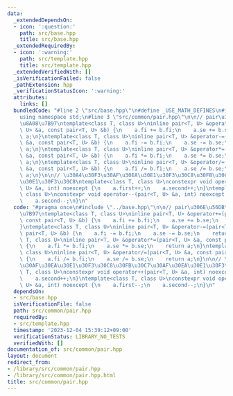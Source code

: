 ```yaml
---
data:
  _extendedDependsOn:
  - icon: ':question:'
    path: src/base.hpp
    title: src/base.hpp
  _extendedRequiredBy:
  - icon: ':warning:'
    path: src/template.hpp
    title: src/template.hpp
  _extendedVerifiedWith: []
  _isVerificationFailed: false
  _pathExtension: hpp
  _verificationStatusIcon: ':warning:'
  attributes:
    links: []
  bundledCode: "#line 2 \"src/base.hpp\"\n#define _USE_MATH_DEFINES\n#include <bits/stdc++.h>\n\
    using namespace std;\n#line 3 \"src/common/pair.hpp\"\n\n// pair\u306E\u56DB\u5247\
    \u8A08\u7B97\ntemplate<class T, class U>\ninline pair<T, U> &operator+=(pair<T,\
    \ U> &a, const pair<T, U> &b) {\n    a.fi += b.fi;\n    a.se += b.se;\n    return\
    \ a;\n}\ntemplate<class T, class U>\ninline pair<T, U> &operator-=(pair<T, U>\
    \ &a, const pair<T, U> &b) {\n    a.fi -= b.fi;\n    a.se -= b.se;\n    return\
    \ a;\n}\ntemplate<class T, class U>\ninline pair<T, U> &operator*=(pair<T, U>\
    \ &a, const pair<T, U> &b) {\n    a.fi *= b.fi;\n    a.se *= b.se;\n    return\
    \ a;\n}\ntemplate<class T, class U>\ninline pair<T, U> &operator/=(pair<T, U>\
    \ &a, const pair<T, U> &b) {\n    a.fi /= b.fi;\n    a.se /= b.se;\n    return\
    \ a;\n}\n\n// \u30A4\u30F3\u30AF\u30EA\u30E1\u30F3\u30C8\u30FB\u30C7\u30AF\u30EA\
    \u30E1\u30F3\u30C8\ntemplate<class T, class U>\nconstexpr void operator++(pair<T,\
    \ U> &a, int) noexcept {\n    a.first++;\n    a.second++;\n}\ntemplate<class T,\
    \ class U>\nconstexpr void operator--(pair<T, U> &a, int) noexcept {\n    a.first--;\n\
    \    a.second--;\n}\n"
  code: "#pragma once\n#include \"../base.hpp\"\n\n// pair\u306E\u56DB\u5247\u8A08\
    \u7B97\ntemplate<class T, class U>\ninline pair<T, U> &operator+=(pair<T, U> &a,\
    \ const pair<T, U> &b) {\n    a.fi += b.fi;\n    a.se += b.se;\n    return a;\n\
    }\ntemplate<class T, class U>\ninline pair<T, U> &operator-=(pair<T, U> &a, const\
    \ pair<T, U> &b) {\n    a.fi -= b.fi;\n    a.se -= b.se;\n    return a;\n}\ntemplate<class\
    \ T, class U>\ninline pair<T, U> &operator*=(pair<T, U> &a, const pair<T, U> &b)\
    \ {\n    a.fi *= b.fi;\n    a.se *= b.se;\n    return a;\n}\ntemplate<class T,\
    \ class U>\ninline pair<T, U> &operator/=(pair<T, U> &a, const pair<T, U> &b)\
    \ {\n    a.fi /= b.fi;\n    a.se /= b.se;\n    return a;\n}\n\n// \u30A4\u30F3\
    \u30AF\u30EA\u30E1\u30F3\u30C8\u30FB\u30C7\u30AF\u30EA\u30E1\u30F3\u30C8\ntemplate<class\
    \ T, class U>\nconstexpr void operator++(pair<T, U> &a, int) noexcept {\n    a.first++;\n\
    \    a.second++;\n}\ntemplate<class T, class U>\nconstexpr void operator--(pair<T,\
    \ U> &a, int) noexcept {\n    a.first--;\n    a.second--;\n}\n"
  dependsOn:
  - src/base.hpp
  isVerificationFile: false
  path: src/common/pair.hpp
  requiredBy:
  - src/template.hpp
  timestamp: '2023-12-04 15:39:12+09:00'
  verificationStatus: LIBRARY_NO_TESTS
  verifiedWith: []
documentation_of: src/common/pair.hpp
layout: document
redirect_from:
- /library/src/common/pair.hpp
- /library/src/common/pair.hpp.html
title: src/common/pair.hpp
---
```

